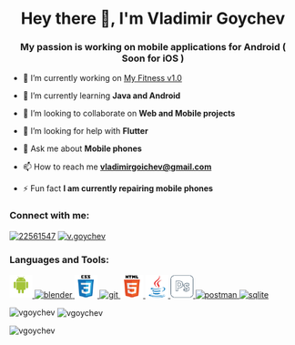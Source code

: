 <h1 align="center">Hey there 👋, I'm Vladimir Goychev</h1>
<h3 align="center">My passion is working on mobile applications for Android ( Soon for iOS )</h3>





- 🔭 I’m currently working on [My Fitness v1.0](https://github.com/VGoychev/My-Fitness-v1.0)

- 🌱 I’m currently learning **Java and Android**

- 👯 I’m looking to collaborate on **Web and Mobile projects**

- 🤝 I’m looking for help with **Flutter**

- 💬 Ask me about **Mobile phones**

- 📫 How to reach me **vladimirgoichev@gmail.com**

- ⚡ Fun fact **I am currently repairing mobile phones**

<h3 align="left">Connect with me:</h3>
<p align="left">
<a href="https://stackoverflow.com/users/22561547" target="blank"><img align="center" src="https://raw.githubusercontent.com/rahuldkjain/github-profile-readme-generator/master/src/images/icons/Social/stack-overflow.svg" alt="22561547" height="30" width="40" /></a>
<a href="https://instagram.com/v.goychev" target="blank"><img align="center" src="https://raw.githubusercontent.com/rahuldkjain/github-profile-readme-generator/master/src/images/icons/Social/instagram.svg" alt="v.goychev" height="30" width="40" /></a>
</p>

<h3 align="left">Languages and Tools:</h3>
<p align="left"> <a href="https://developer.android.com" target="_blank" rel="noreferrer"> <img src="https://raw.githubusercontent.com/devicons/devicon/master/icons/android/android-original-wordmark.svg" alt="android" width="40" height="40"/> </a> <a href="https://www.blender.org/" target="_blank" rel="noreferrer"> <img src="https://download.blender.org/branding/community/blender_community_badge_white.svg" alt="blender" width="40" height="40"/> </a> <a href="https://www.w3schools.com/css/" target="_blank" rel="noreferrer"> <img src="https://raw.githubusercontent.com/devicons/devicon/master/icons/css3/css3-original-wordmark.svg" alt="css3" width="40" height="40"/> </a> <a href="https://git-scm.com/" target="_blank" rel="noreferrer"> <img src="https://www.vectorlogo.zone/logos/git-scm/git-scm-icon.svg" alt="git" width="40" height="40"/> </a> <a href="https://www.w3.org/html/" target="_blank" rel="noreferrer"> <img src="https://raw.githubusercontent.com/devicons/devicon/master/icons/html5/html5-original-wordmark.svg" alt="html5" width="40" height="40"/> </a> <a href="https://www.java.com" target="_blank" rel="noreferrer"> <img src="https://raw.githubusercontent.com/devicons/devicon/master/icons/java/java-original.svg" alt="java" width="40" height="40"/> </a> <a href="https://www.photoshop.com/en" target="_blank" rel="noreferrer"> <img src="https://raw.githubusercontent.com/devicons/devicon/master/icons/photoshop/photoshop-line.svg" alt="photoshop" width="40" height="40"/> </a> <a href="https://postman.com" target="_blank" rel="noreferrer"> <img src="https://www.vectorlogo.zone/logos/getpostman/getpostman-icon.svg" alt="postman" width="40" height="40"/> </a> <a href="https://www.sqlite.org/" target="_blank" rel="noreferrer"> <img src="https://www.vectorlogo.zone/logos/sqlite/sqlite-icon.svg" alt="sqlite" width="40" height="40"/> </a> </p>

<p><img align="left" src="https://github-readme-stats.vercel.app/api/top-langs?username=vgoychev&show_icons=true&locale=en&layout=compact" alt="vgoychev" /></p>

<p>&nbsp;<img align="center" src="https://github-readme-stats.vercel.app/api?username=vgoychev&show_icons=true&locale=en" alt="vgoychev" /></p>

<p align="left"> <img src="https://komarev.com/ghpvc/?username=vgoychev&label=Profile%20views&color=0e75b6&style=flat" alt="vgoychev" /> </p>

